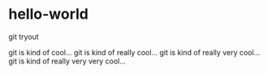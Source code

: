 # hello-world
git tryout

git is kind of cool...
git is kind of really cool...
git is kind of really very cool...
git is kind of really very very cool...
